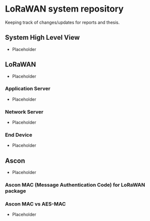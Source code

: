 # LoRaWAN system repository

Keeping track of changes/updates for reports and thesis.

## System High Level View

- Placeholder

## LoRaWAN

- Placeholder

### Application Server

- Placeholder

### Network Server

- Placeholder

### End Device

- Placeholder

## Ascon

- Placeholder

### Ascon MAC (Message Authentication Code) for LoRaWAN package

### Ascon MAC vs AES-MAC

- Placeholder
